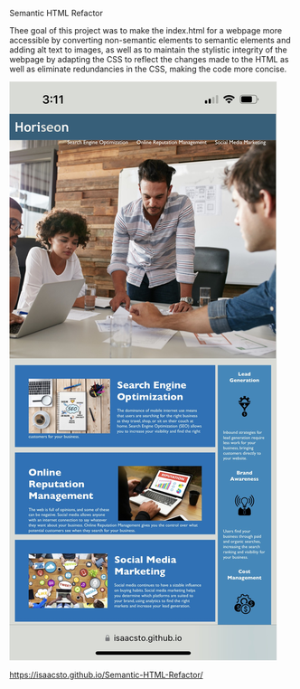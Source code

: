 Semantic HTML Refactor

Thee goal of this project was to make the index.html for a webpage more accessible by converting non-semantic elements to semantic elements and adding alt text to images, as well as to maintain the stylistic integrity of the webpage by adapting the CSS to reflect the changes made to the HTML as well as eliminate redundancies in the CSS, making the code more concise. 

![Alt text](assets/images/IMG_4760.jpg)

https://isaacsto.github.io/Semantic-HTML-Refactor/
